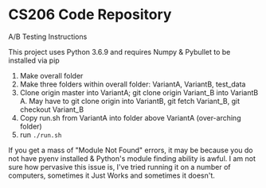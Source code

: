 # CS206 Code Repository

A/B Testing Instructions

This project uses Python 3.6.9 and requires Numpy & Pybullet to be installed via pip

1. Make overall folder 
2. Make three folders within overall folder: VariantA, VariantB, test_data
3. Clone origin master into VariantA; git clone origin Variant_B into VariantB
    A. May have to git clone origin into VariantB, git fetch Variant_B, git checkout Variant_B
4. Copy run.sh from VariantA into folder above VariantA (over-arching folder)
5. run `./run.sh`

If you get a mass of "Module Not Found" errors, it may be because you do not have pyenv installed & Python's module finding ability is awful. I am not sure how pervasive this issue is, I've tried running it on a number of computers, sometimes it Just Works and sometimes it doesn't. 
